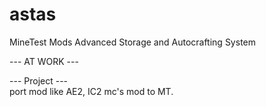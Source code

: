 # astas
MineTest Mods Advanced Storage and Autocrafting System
    
--- AT WORK ---     
   
--- Project ---   
port mod like AE2, IC2 mc's mod to MT.
